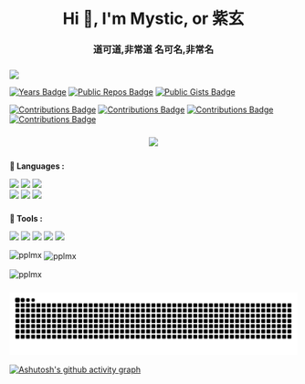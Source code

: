 <h1 align="center">Hi 👋, I'm Mystic, or 紫玄</h1>
<h3 align="center">道可道,非常道 名可名,非常名</h3>

###

<img src="https://komarev.com/ghpvc/?username=pplmx&&style=flat-square" align="center" />

[![Years Badge](https://badges.strrl.dev/years/pplmx)](https://badges.strrl.dev)
[![Public Repos Badge](https://badges.strrl.dev/repos/pplmx)](https://badges.strrl.dev)
[![Public Gists Badge](https://badges.strrl.dev/gists/pplmx)](https://badges.strrl.dev)

[![Contributions Badge](https://badges.strrl.dev/contributions/all/pplmx)](https://badges.strrl.dev)
[![Contributions Badge](https://badges.strrl.dev/contributions/monthly/pplmx)](https://badges.strrl.dev)
[![Contributions Badge](https://badges.strrl.dev/commits/monthly/pplmx)](https://badges.strrl.dev)
[![Contributions Badge](https://badges.strrl.dev/issues-and-prs/monthly/pplmx)](https://badges.strrl.dev)

###

<div align="center">
  <img src="https://profile-counter.glitch.me/pplmx/count.svg?"  />
</div>

###

**🌱 Languages :**

<code><a href="https://www.python.org/" target="_blank"><img height="50" src="https://www.vectorlogo.zone/logos/python/python-official.svg"></a></code>
<code><a href="https://go.dev/" target="_blank"><img height="50" src="https://www.vectorlogo.zone/logos/golang/golang-official.svg"></a></code>
<code><a href="https://openjdk.java.net/" target="_blank"><img height="50" src="https://www.vectorlogo.zone/logos/java/java-horizontal.svg"></a></code>
<br/>
<code><a href="https://en.wikipedia.org/wiki/Bash_(Unix_shell)" target="_blank"><img height="50" src="https://www.vectorlogo.zone/logos/gnu_bash/gnu_bash-official.svg"></a></code>
<code><a href="https://en.cppreference.com/w/" target="_blank"><img height="50" src="https://github.com/isocpp/logos/blob/master/cpp_logo.svg"></a></code>
<code><a href="https://en.wikipedia.org/wiki/Visual_Basic" target="_blank"><img height="50" src="https://www.vectorlogo.zone/logos/microsoft_vb/microsoft_vb-ar21.svg"></a></code>

###

**🌱 Tools :**

<code><a href="https://www.jetbrains.com/" target="_blank"><img height="50" src="https://www.vectorlogo.zone/logos/jetbrains/jetbrains-icon.svg"></a></code>
<code><a href="https://www.linux.org/" target="_blank"><img height="50" src="https://www.vectorlogo.zone/logos/linux/linux-ar21.svg"></a></code>
<code><a href="https://www.docker.com/" target="_blank"><img height="50" src="https://www.vectorlogo.zone/logos/docker/docker-official.svg"></a></code>
<code><a href="https://www.openstack.org/" target="_blank"><img height="50" src="https://www.vectorlogo.zone/logos/openstack/openstack-ar21.svg"></a></code>
<code><a href="https://kubernetes.io/" target="_blank"><img height="50" src="https://www.vectorlogo.zone/logos/kubernetes/kubernetes-icon.svg"></a></code>

<p><img align="left" src="https://github-readme-stats.vercel.app/api/top-langs?username=pplmx&show_icons=true&locale=en&layout=compact&langs_count=10&count_private=true&exclude_repo=pplmx.github.io,pplmx.main,caoyu.info,yoooo.fun,vimConfig,hexo-pwa,hugo-theme-next" alt="pplmx" /></p>

<p>&nbsp;<img align="center" src="https://github-readme-stats.vercel.app/api?username=pplmx&show_icons=true&locale=en" alt="pplmx" /></p>

<p><img align="center" src="https://github-readme-streak-stats.herokuapp.com/?user=pplmx&" alt="pplmx" /></p>

###

<img src="https://raw.githubusercontent.com/pplmx/pplmx/output/snake.svg" alt="Snake animation" />

[![Ashutosh's github activity graph](https://activity-graph.herokuapp.com/graph?username=pplmx)](https://github.com/ashutosh00710/github-readme-activity-graph)

